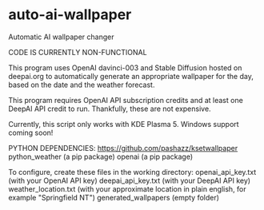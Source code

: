 # auto-ai-wallpaper
Automatic AI wallpaper changer

CODE IS CURRENTLY NON-FUNCTIONAL

This program uses OpenAI davinci-003 and Stable Diffusion hosted on deepai.org to automatically generate an appropriate wallpaper for the day, based on the date and the weather forecast.

This program requires OpenAI API subscription credits and at least one DeepAI API credit to run. Thankfully, these are not expensive.

Currently, this script only works with KDE Plasma 5. Windows support coming soon!

PYTHON DEPENDENCIES:
https://github.com/pashazz/ksetwallpaper
python_weather (a pip package)
openai (a pip package)

To configure, create these files in the working directory:
openai_api_key.txt (with your OpenAI API key)
deepai_api_key.txt (with your DeepAI API key)
weather_location.txt (with your approximate location in plain english, for example "Springfield NT")
generated_wallpapers (empty folder)
